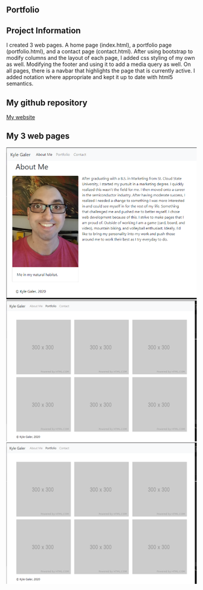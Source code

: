 ## Portfolio

## Project Information
I created 3 web pages. A home page (index.html), a portfolio page (portfolio.html), and a contact page (contact.html).
After using bootstrap to modify columns and the layout of each page, I added css styling of my own as well. Modifying the footer and using it to add a media query as well. On all pages, there is a navbar that highlights the page that is currently active. I added notation where appropriate and kept it up to date with html5 semantics.

## My github repository
[My website](https://gaky0401.github.io/Portfolio/)

## My 3 web pages

![Home page](/assets/images/index.png)
![Portfolio Page](/assets/images/portfolio.png)
![Contact Page](/assets/images/portfolio.png)


